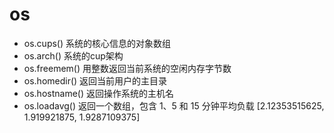 # os

- os.cups()
  系统的核心信息的对象数组
- os.arch()
  系统的cup架构
- os.freemem()
  用整数返回当前系统的空闲内存字节数
- os.homedir()
  返回当前用户的主目录
- os.hostname()
  返回操作系统的主机名
- os.loadavg()
  返回一个数组，包含 1、5 和 15 分钟平均负载
  [2.12353515625, 1.919921875, 1.9287109375]